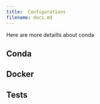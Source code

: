 ```yaml
---
title:  Configurations
filename: docs.md
--- 
```



Here are more detailts about conda

## Conda


## Docker


## Tests